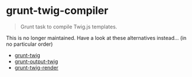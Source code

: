 # grunt-twig-compiler

> Grunt task to compile Twig.js templates.

This is no longer maintained. Have a look at these alternatives instead... (in no particular order)

* [grunt-twig](https://github.com/adamdicarlo/grunt-twig)
* [grunt-output-twig](https://github.com/kcmcgrath/grunt-output-twig)
* [grunt-twig-render](https://github.com/sullinger/grunt-twig-render)